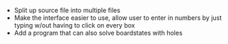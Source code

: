 - Split up source file into multiple files
- Make the interface easier to use, allow user to enter in numbers by just typing w/out having to click on every box
- Add a program that can also solve boardstates with holes
